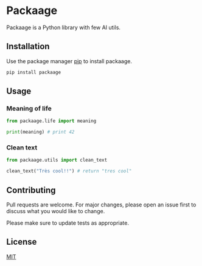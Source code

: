 # Packaage

Packaage is a Python library with few AI utils.

## Installation

Use the package manager [pip](https://pip.pypa.io/en/stable/) to install packaage.

```bash
pip install packaage
```

## Usage

### Meaning of life

```python
from packaage.life import meaning

print(meaning) # print 42
```

### Clean text

```python
from packaage.utils import clean_text

clean_text("Très cool!!") # return "tres cool"
```

## Contributing
Pull requests are welcome. For major changes, please open an issue first to discuss what you would like to change.

Please make sure to update tests as appropriate.

## License
[MIT](https://choosealicense.com/licenses/mit/)